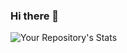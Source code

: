 ### Hi there 👋

![Your Repository's Stats](https://github-readme-stats.vercel.app/api?username=jcoelhoferreira&show_icons=true)
